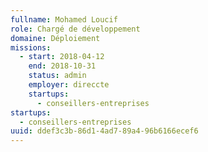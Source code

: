 ```yaml
---
fullname: Mohamed Loucif
role: Chargé de développement
domaine: Déploiement
missions:
  - start: 2018-04-12
    end: 2018-10-31
    status: admin
    employer: direccte
    startups:
      - conseillers-entreprises
startups:
  - conseillers-entreprises
uuid: ddef3c3b-86d1-4ad7-89a4-96b6166ecef6
---
```

